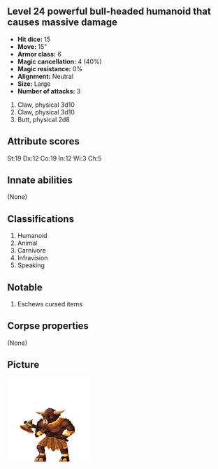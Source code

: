 ## Level 24 powerful bull-headed humanoid that causes massive damage
- **Hit dice:** 15
- **Move:** 15"
- **Armor class:** 6
- **Magic cancellation:** 4 (40%)
- **Magic resistance:** 0%
- **Alignment:** Neutral
- **Size:** Large
- **Number of attacks:** 3
1. Claw, physical 3d10
2. Claw, physical 3d10
3. Butt, physical 2d8
## Attribute scores
St:19 Dx:12 Co:19 In:12 Wi:3 Ch:5
## Innate abilities
(None)
## Classifications
1. Humanoid
2. Animal
3. Carnivore
4. Infravision
5. Speaking
## Notable
1. Eschews cursed items
## Corpse properties
(None)
## Picture
![Minotaur](https://github.com/hyvanmielenpelit/GnollHackTileSet/blob/main/Monsters/minotaur/minotaur.png)
